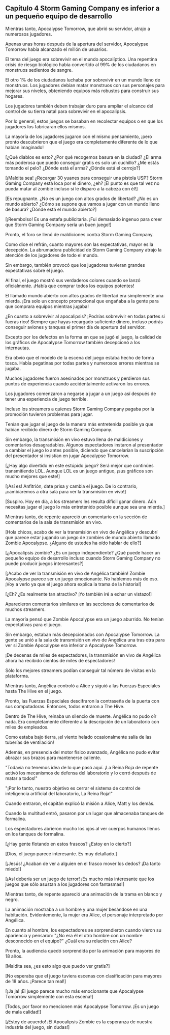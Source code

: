 
## Capítulo 4 Storm Gaming Company es inferior a un pequeño equipo de desarrollo


Mientras tanto, Apocalypse Tomorrow, que abrió su servidor, atrajo a numerosos jugadores.

Apenas unas horas después de la apertura del servidor, Apocalypse Tomorrow había alcanzado el millón de usuarios.

El tema del juego era sobrevivir en el mundo apocalíptico. Una repentina crisis de riesgo biológico había convertido al 99% de los ciudadanos en monstruos sedientos de sangre.

El otro 1% de los ciudadanos luchaba por sobrevivir en un mundo lleno de monstruos. Los jugadores debían matar monstruos con sus personajes para mejorar sus niveles, obteniendo equipos más robustos para construir sus hogares.

Los jugadores también deben trabajar duro para ampliar el alcance del control de su tierra natal para sobrevivir en el apocalipsis.

Por lo general, estos juegos se basaban en recolectar equipos o en que los jugadores los fabricaran ellos mismos.

La mayoría de los jugadores jugaron con el mismo pensamiento, ¡pero pronto descubrieron que el juego era completamente diferente de lo que habían imaginado!

[¿Qué diablos es esto? ¿Por qué recogemos basura en la ciudad? ¿El arma más poderosa que puedo conseguir gratis es solo un cuchillo? ¿Me estás tomando el pelo? ¿Dónde está el arma? ¿Dónde está el cerrojo?]

[¡Maldita sea! ¿Recargar 30 yuanes para conseguir una pistola USP? Storm Gaming Company está loca por el dinero, ¿eh? ¡El punto es que tal vez no pueda matar al zombie incluso si le disparo a la cabeza con él!]

[Es repugnante. ¿No es un juego con altos grados de libertad? ¿No es un mundo abierto? ¿Cómo se supone que vamos a jugar con un mundo lleno de basura? ¿Dónde está el mundo abierto?]

[¡Reembolso! Es una estafa publicitaria. ¡Fui demasiado ingenuo para creer que Storm Gaming Company sería un buen juego!]

Pronto, el foro se llenó de maldiciones contra Storm Gaming Company.

Como dice el refrán, cuanto mayores son las expectativas, mayor es la decepción. La abrumadora publicidad de Storm Gaming Company atrajo la atención de los jugadores de todo el mundo.

Sin embargo, también provocó que los jugadores tuvieran grandes expectativas sobre el juego.

Al final, el juego mostró sus verdaderos colores cuando se lanzó oficialmente.
¡Había que comprar todos los equipos potentes!

El llamado mundo abierto con altos grados de libertad era simplemente una mierda. ¡Era solo un concepto promocional que engañaba a la gente para que comprara equipos mientras jugaba!

¿En cuanto a sobrevivir al apocalipsis? ¡Podrías sobrevivir en todas partes si fueras rico!
Siempre que hayas recargado suficiente dinero, incluso podrás conseguir aviones y tanques el primer día de apertura del servidor.

Excepto por los defectos en la forma en que se jugó el juego, la calidad de los gráficos de Apocalypse Tomorrow también decepcionó a los internautas.

Era obvio que el modelo de la escena del juego estaba hecho de forma tosca. Había pegatinas por todas partes y numerosos errores mientras se jugaba.

Muchos jugadores fueron asesinados por monstruos y perdieron sus puntos de experiencia cuando accidentalmente activaron los errores.

Los jugadores comenzaron a negarse a jugar a un juego así después de tener una experiencia de juego terrible.

Incluso los streamers a quienes Storm Gaming Company pagaba por la promoción tuvieron problemas para jugar.

Tenían que jugar el juego de la manera más entretenida posible ya que habían recibido dinero de Storm Gaming Company.

Sin embargo, la transmisión en vivo estuvo llena de maldiciones y comentarios desagradables. Algunos espectadores instaron al presentador a cambiar el juego lo antes posible, diciendo que cancelarían la suscripción del presentador si insistían en jugar Apocalypse Tomorrow.

[¿Hay algo divertido en este estúpido juego? Será mejor que continúes transmitiendo LOL. Aunque LOL es un juego antiguo, ¡sus gráficos son mucho mejores que este!]

[¡Así es! Anfitrión, date prisa y cambia el juego. De lo contrario, ¡cambiaremos a otra sala para ver la transmisión en vivo!]

[Suspiro. Hoy en día, a los streamers les resulta difícil ganar dinero. Aún necesitas jugar el juego lo más entretenido posible aunque sea una mierda.]

Mientras tanto, de repente apareció un comentario en la sección de comentarios de la sala de transmisión en vivo.

[Hola chicos, acabo de ver la transmisión en vivo de Angélica y descubrí que parece estar jugando un juego de zombies de mundo abierto llamado Zombie Apocalypse. ¿Alguno de ustedes ha oído hablar de ello?]

[¿Apocalipsis zombie? ¿Es un juego independiente? ¿Qué puede hacer un pequeño equipo de desarrollo incluso cuando Storm Gaming Company no puede producir juegos interesantes?]

[¡Acabo de ver la transmisión en vivo de Angélica también! Zombie Apocalypse parece ser un juego emocionante. No hablemos más de eso. ¡Voy a verlo ya que el juego ahora explica la trama de la historia!]

[¿Eh? ¿Es realmente tan atractivo? ¡Yo también iré a echar un vistazo!]

Aparecieron comentarios similares en las secciones de comentarios de muchos streamers.

La mayoría pensó que Zombie Apocalypse era un juego aburrido. No tenían expectativas para el juego.

Sin embargo, estaban más decepcionados con Apocalypse Tomorrow. La gente se unió a la sala de transmisión en vivo de Angélica una tras otra para ver si Zombie Apocalypse era inferior a Apocalypse Tomorrow.

¡De decenas de miles de espectadores, la transmisión en vivo de Angélica ahora ha recibido cientos de miles de espectadores!

Sólo los mejores streamers podían conseguir tal número de visitas en la plataforma.

Mientras tanto, Angélica controló a Alice y siguió a las Fuerzas Especiales hasta The Hive en el juego.

Pronto, las Fuerzas Especiales descifraron la contraseña de la puerta con sus computadoras. Entonces, todos entraron a The Hive.

Dentro de The Hive, reinaba un silencio de muerte. Angélica no pudo oír nada. Era completamente diferente a la descripción de un laboratorio con miles de empleados.

Como estaba bajo tierra, ¡el viento helado ocasionalmente salía de las tuberías de ventilación!

Además, en presencia del motor físico avanzado, Angélica no pudo evitar abrazar sus brazos para mantenerse caliente.

"Todavía no tenemos idea de lo que pasó aquí. ¡La Reina Roja de repente activó los mecanismos de defensa del laboratorio y lo cerró después de matar a todos!"

"¡Por lo tanto, nuestro objetivo es cerrar el sistema de control de inteligencia artificial del laboratorio, La Reina Roja!"

Cuando entraron, el capitán explicó la misión a Alice, Matt y los demás.

Cuando la multitud entró, pasaron por un lugar que almacenaba tanques de formalina.

Los espectadores abrieron mucho los ojos al ver cuerpos humanos llenos en los tanques de formalina.

[¿Hay gente flotando en estos frascos? ¿Estoy en lo cierto?]

[Dios, el juego parece interesante. Es muy detallado.]

[¡Jesús! ¿Acaban de ver a alguien en el frasco mover los dedos? ¡Da tanto miedo!]

[¡Así debería ser un juego de terror! ¡Es mucho más interesante que los juegos que sólo asustan a los jugadores con fantasmas!]

Mientras tanto, de repente apareció una animación de la trama en blanco y negro.

La animación mostraba a un hombre y una mujer besándose en una habitación. Evidentemente, la mujer era Alice, el personaje interpretado por Angélica.

En cuanto al hombre, los espectadores se sorprendieron cuando vieron su apariencia y pensaron: "¿No era él el otro hombre con un nombre desconocido en el equipo?"
¿Cuál era su relación con Alice?

Pronto, la audiencia quedó sorprendida por la animación para mayores de 18 años.

[Maldita sea, ¿es esto algo que puedo ver gratis?]

[No esperaba que el juego tuviera escenas con clasificación para mayores de 18 años. ¡Parece tan real!]

[¡Ja ja! ¡El juego parece mucho más emocionante que Apocalypse Tomorrow simplemente con esta escena!]

[Todos, por favor no mencionen más Apocalypse Tomorrow. ¡Es un juego de mala calidad!]

[¡Estoy de acuerdo! ¡El Apocalipsis Zombie es la esperanza de nuestra industria del juego, sin dudas!]
